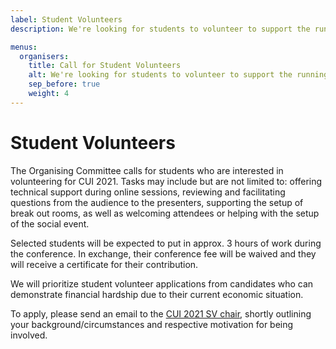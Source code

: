 ```yaml
---
label: Student Volunteers
description: We're looking for students to volunteer to support the running of CUI !!conference.year!!.

menus:
  organisers:
    title: Call for Student Volunteers
    alt: We're looking for students to volunteer to support the running of CUI !!conference.year!!.
    sep_before: true
    weight: 4
---
```


# Student Volunteers

The Organising Committee calls for students who are interested in volunteering for CUI 2021. Tasks may include but are not limited to: offering technical support during online sessions, reviewing and facilitating questions from the audience to the presenters, supporting the setup of break out rooms, as well as welcoming attendees or helping with the setup of the social event.

Selected students will be expected to put in approx. 3 hours of work during the conference. In exchange, their conference fee will be waived and they will receive a certificate for their contribution.

We will prioritize student volunteer applications from candidates who can demonstrate financial hardship due to their current economic situation.

To apply, please send an email to the [CUI 2021 SV chair](mailto:cui2021-svdiversity@conversationaluserinterfaces.org "CUI 2021 SV Chair"), shortly outlining your background/circumstances and respective motivation for being involved.
  
